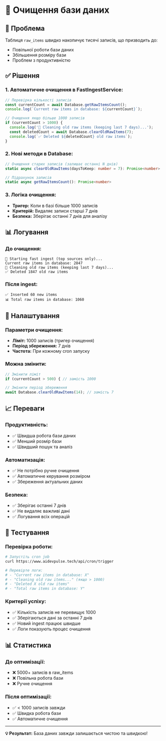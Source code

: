 # 🧹 Очищення бази даних

## 🎯 Проблема
Таблиця `raw_items` швидко накопичує тисячі записів, що призводить до:
- Повільної роботи бази даних
- Збільшення розміру бази
- Проблем з продуктивністю

## ✅ Рішення

### **1. Автоматичне очищення в FastIngestService:**
```typescript
// Перевірка кількості записів
const currentCount = await Database.getRawItemsCount();
console.log(`Current raw items in database: ${currentCount}`);

// Очищення якщо більше 1000 записів
if (currentCount > 1000) {
  console.log('🧹 Cleaning old raw items (keeping last 7 days)...');
  const deletedCount = await Database.clearOldRawItems(7);
  console.log(`✅ Deleted ${deletedCount} old raw items`);
}
```

### **2. Нові методи в Database:**
```typescript
// Очищення старих записів (залишає останні N днів)
static async clearOldRawItems(daysToKeep: number = 7): Promise<number>

// Підрахунок записів
static async getRawItemsCount(): Promise<number>
```

### **3. Логіка очищення:**
- **Тригер:** Коли в базі більше 1000 записів
- **Критерій:** Видаляє записи старші 7 днів
- **Безпека:** Зберігає останні 7 днів для аналізу

## 📊 Логування

### **До очищення:**
```
🚀 Starting fast ingest (top sources only)...
Current raw items in database: 2847
🧹 Cleaning old raw items (keeping last 7 days)...
✅ Deleted 1847 old raw items
```

### **Після ingest:**
```
✅ Inserted 60 new items
📊 Total raw items in database: 1060
```

## 🔧 Налаштування

### **Параметри очищення:**
- **Ліміт:** 1000 записів (тригер очищення)
- **Період збереження:** 7 днів
- **Частота:** При кожному cron запуску

### **Можна змінити:**
```typescript
// Змінити ліміт
if (currentCount > 500) { // замість 1000

// Змінити період збереження
await Database.clearOldRawItems(14); // замість 7
```

## 📈 Переваги

### **Продуктивність:**
- ✅ Швидша робота бази даних
- ✅ Менший розмір бази
- ✅ Швидший пошук та аналіз

### **Автоматизація:**
- ✅ Не потрібно ручне очищення
- ✅ Автоматичне керування розміром
- ✅ Збереження актуальних даних

### **Безпека:**
- ✅ Зберігає останні 7 днів
- ✅ Не видаляє важливі дані
- ✅ Логування всіх операцій

## 🧪 Тестування

### **Перевірка роботи:**
```bash
# Запустіть cron job
curl https://www.aidevpulse.tech/api/cron/trigger

# Перевірте логи:
# - "Current raw items in database: X"
# - "Cleaning old raw items..." (якщо > 1000)
# - "Deleted X old raw items"
# - "Total raw items in database: Y"
```

### **Критерії успіху:**
- ✅ Кількість записів не перевищує 1000
- ✅ Зберігаються дані за останні 7 днів
- ✅ Новий ingest працює швидше
- ✅ Логи показують процес очищення

## 📊 Статистика

### **До оптимізації:**
- ❌ 5000+ записів в raw_items
- ❌ Повільна робота бази
- ❌ Ручне очищення

### **Після оптимізації:**
- ✅ < 1000 записів завжди
- ✅ Швидка робота бази
- ✅ Автоматичне очищення

---

**💡 Результат:** База даних завжди залишається чистою та швидкою!
